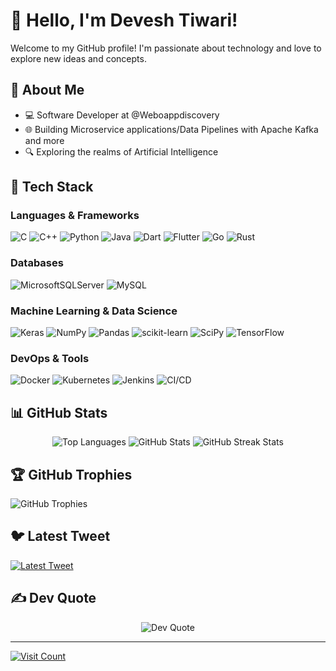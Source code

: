 
# 👋 Hello, I'm Devesh Tiwari!

Welcome to my GitHub profile! I'm passionate about technology and love to explore new ideas and concepts.

## 🚀 About Me

- 💻 Software Developer at @Weboappdiscovery
- 🌐 Building Microservice applications/Data Pipelines with Apache Kafka and more
- 🔍 Exploring the realms of Artificial Intelligence

## 🌟 Tech Stack





### Languages & Frameworks
![C](https://img.shields.io/badge/c-%2300599C.svg?style=for-the-badge&logo=c&logoColor=white)
![C++](https://img.shields.io/badge/c++-%2300599C.svg?style=for-the-badge&logo=c%2B%2B&logoColor=white)
![Python](https://img.shields.io/badge/python-3670A0?style=for-the-badge&logo=python&logoColor=ffdd54)
![Java](https://img.shields.io/badge/java-%23ED8B00.svg?style=for-the-badge&logo=java&logoColor=white)
![Dart](https://img.shields.io/badge/dart-%230175C2.svg?style=for-the-badge&logo=dart&logoColor=white)
![Flutter](https://img.shields.io/badge/Flutter-%2302569B.svg?style=for-the-badge&logo=Flutter&logoColor=white)
![Go](https://img.shields.io/badge/Go-00ADD8?style=for-the-badge&logo=go&logoColor=white)
![Rust](https://img.shields.io/badge/Rust-black?style=for-the-badge&logo=rust&logoColor=#E57324)

### Databases
![MicrosoftSQLServer](https://img.shields.io/badge/Microsoft%20SQL%20Server-CC2927?style=for-the-badge&logo=microsoft%20sql%20server&logoColor=white)
![MySQL](https://img.shields.io/badge/mysql-%2300f.svg?style=for-the-badge&logo=mysql&logoColor=white)

### Machine Learning & Data Science
![Keras](https://img.shields.io/badge/Keras-%23D00000.svg?style=for-the-badge&logo=Keras&logoColor=white)
![NumPy](https://img.shields.io/badge/numpy-%23013243.svg?style=for-the-badge&logo=numpy&logoColor=white)
![Pandas](https://img.shields.io/badge/pandas-%23150458.svg?style=for-the-badge&logo=pandas&logoColor=white)
![scikit-learn](https://img.shields.io/badge/scikit--learn-%23F7931E.svg?style=for-the-badge&logo=scikit-learn&logoColor=white)
![SciPy](https://img.shields.io/badge/SciPy-%230C55A5.svg?style=for-the-badge&logo=scipy&logoColor=%white)
![TensorFlow](https://img.shields.io/badge/TensorFlow-%23FF6F00.svg?style=for-the-badge&logo=TensorFlow&logoColor=white)

### DevOps & Tools
![Docker](https://img.shields.io/badge/Docker-2496ED?style=for-the-badge&logo=docker&logoColor=white)
![Kubernetes](https://img.shields.io/badge/Kubernetes-326CE5?style=for-the-badge&logo=kubernetes&logoColor=white)
![Jenkins](https://img.shields.io/badge/Jenkins-%232C5263.svg?style=for-the-badge&logo=Jenkins&logoColor=white)
![CI/CD](https://img.shields.io/badge/CI%2FCD-000000?style=for-the-badge&logo=CircleCI&logoColor=white)

## 📊 GitHub Stats

<div align="center">
   <img src="https://github-readme-stats.vercel.app/api/top-langs/?username=Aidevol&theme=radical&hide_border=false&layout=compact" alt="Top Languages" />
  <img src="https://github-readme-stats.vercel.app/api?username=Aidevol&theme=radical&hide_border=false&include_all_commits=true&count_private=true" alt="GitHub Stats" />
    <img src="https://github-readme-streak-stats.herokuapp.com/?user=Aidevol&theme=radical&hide_border=false" alt="GitHub Streak Stats" />


</div>

## 🏆 GitHub Trophies
<div align="left">
  <img src="https://github-profile-trophy.vercel.app/?username=Aidevol&theme=radical&no-frame=false&no-bg=false&margin-w=4" alt="GitHub Trophies" />
</div>

## 🐦 Latest Tweet
<div align="left">
  <a href="https://twitter.com/codeqwest">
    <img src="https://gtce.itsvg.in/api?username=@codeqwest" alt="Latest Tweet" />
  </a>
</div>

## ✍️ Dev Quote
<div align="center">
  <img src="https://quotes-github-readme.vercel.app/api?type=horizontal&theme=radical" alt="Dev Quote" />
</div>

---

[![Visit Count](https://visitcount.itsvg.in/api?id=Aidevol&icon=0&color=0)](https://visitcount.itsvg.in)

<!-- Proudly created with GPRM (https://gprm.itsvg.in) -->
